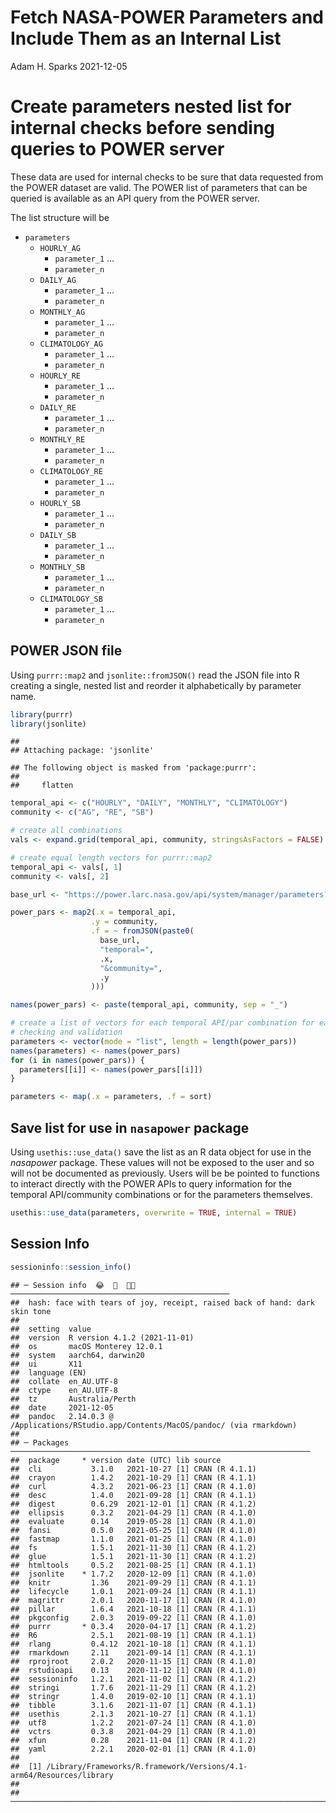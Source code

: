 Fetch NASA-POWER Parameters and Include Them as an Internal List
================
Adam H. Sparks
2021-12-05

# Create parameters nested list for internal checks before sending queries to POWER server

These data are used for internal checks to be sure that data requested
from the POWER dataset are valid. The POWER list of parameters that can
be queried is available as an API query from the POWER server.

The list structure will be

-   `parameters`
    -   `HOURLY_AG`
        -   `parameter_1` …
        -   `parameter_n`
    -   `DAILY_AG`
        -   `parameter_1` …
        -   `parameter_n`
    -   `MONTHLY_AG`
        -   `parameter_1` …
        -   `parameter_n`
    -   `CLIMATOLOGY_AG`
        -   `parameter_1` …
        -   `parameter_n`
    -   `HOURLY_RE`
        -   `parameter_1` …
        -   `parameter_n`
    -   `DAILY_RE`
        -   `parameter_1` …
        -   `parameter_n`
    -   `MONTHLY_RE`
        -   `parameter_1` …
        -   `parameter_n`
    -   `CLIMATOLOGY_RE`
        -   `parameter_1` …
        -   `parameter_n`
    -   `HOURLY_SB`
        -   `parameter_1` …
        -   `parameter_n`
    -   `DAILY_SB`
        -   `parameter_1` …
        -   `parameter_n`
    -   `MONTHLY_SB`
        -   `parameter_1` …
        -   `parameter_n`
    -   `CLIMATOLOGY_SB`
        -   `parameter_1` …
        -   `parameter_n`

## POWER JSON file

Using `purrr::map2` and `jsonlite::fromJSON()` read the JSON file into R
creating a single, nested list and reorder it alphabetically by
parameter name.

``` r
library(purrr)
library(jsonlite)
```

    ## 
    ## Attaching package: 'jsonlite'

    ## The following object is masked from 'package:purrr':
    ## 
    ##     flatten

``` r
temporal_api <- c("HOURLY", "DAILY", "MONTHLY", "CLIMATOLOGY")
community <- c("AG", "RE", "SB")

# create all combinations
vals <- expand.grid(temporal_api, community, stringsAsFactors = FALSE)

# create equal length vectors for purrr::map2
temporal_api <- vals[, 1]
community <- vals[, 2]

base_url <- "https://power.larc.nasa.gov/api/system/manager/parameters?"

power_pars <- map2(.x = temporal_api,
                  .y = community,
                  .f = ~ fromJSON(paste0(
                    base_url,
                    "temporal=",
                    .x,
                    "&community=",
                    .y
                  )))

names(power_pars) <- paste(temporal_api, community, sep = "_")

# create a list of vectors for each temporal API/par combination for easier
# checking and validation
parameters <- vector(mode = "list", length = length(power_pars))
names(parameters) <- names(power_pars)
for (i in names(power_pars)) {
  parameters[[i]] <- names(power_pars[[i]])
}

parameters <- map(.x = parameters, .f = sort)
```

## Save list for use in `nasapower` package

Using `usethis::use_data()` save the list as an R data object for use in
the *nasapower* package. These values will not be exposed to the user
and so will not be documented as previously. Users will be be pointed to
functions to interact directly with the POWER APIs to query information
for the temporal API/community combinations or for the parameters
themselves.

``` r
usethis::use_data(parameters, overwrite = TRUE, internal = TRUE)
```

## Session Info

``` r
sessioninfo::session_info()
```

    ## ─ Session info  😂  🧾  🤚🏿   ─────────────────────────────────────────────────
    ##  hash: face with tears of joy, receipt, raised back of hand: dark skin tone
    ## 
    ##  setting  value
    ##  version  R version 4.1.2 (2021-11-01)
    ##  os       macOS Monterey 12.0.1
    ##  system   aarch64, darwin20
    ##  ui       X11
    ##  language (EN)
    ##  collate  en_AU.UTF-8
    ##  ctype    en_AU.UTF-8
    ##  tz       Australia/Perth
    ##  date     2021-12-05
    ##  pandoc   2.14.0.3 @ /Applications/RStudio.app/Contents/MacOS/pandoc/ (via rmarkdown)
    ## 
    ## ─ Packages ───────────────────────────────────────────────────────────────────
    ##  package     * version date (UTC) lib source
    ##  cli           3.1.0   2021-10-27 [1] CRAN (R 4.1.1)
    ##  crayon        1.4.2   2021-10-29 [1] CRAN (R 4.1.1)
    ##  curl          4.3.2   2021-06-23 [1] CRAN (R 4.1.0)
    ##  desc          1.4.0   2021-09-28 [1] CRAN (R 4.1.1)
    ##  digest        0.6.29  2021-12-01 [1] CRAN (R 4.1.2)
    ##  ellipsis      0.3.2   2021-04-29 [1] CRAN (R 4.1.0)
    ##  evaluate      0.14    2019-05-28 [1] CRAN (R 4.1.0)
    ##  fansi         0.5.0   2021-05-25 [1] CRAN (R 4.1.0)
    ##  fastmap       1.1.0   2021-01-25 [1] CRAN (R 4.1.0)
    ##  fs            1.5.1   2021-11-30 [1] CRAN (R 4.1.2)
    ##  glue          1.5.1   2021-11-30 [1] CRAN (R 4.1.2)
    ##  htmltools     0.5.2   2021-08-25 [1] CRAN (R 4.1.1)
    ##  jsonlite    * 1.7.2   2020-12-09 [1] CRAN (R 4.1.0)
    ##  knitr         1.36    2021-09-29 [1] CRAN (R 4.1.1)
    ##  lifecycle     1.0.1   2021-09-24 [1] CRAN (R 4.1.1)
    ##  magrittr      2.0.1   2020-11-17 [1] CRAN (R 4.1.0)
    ##  pillar        1.6.4   2021-10-18 [1] CRAN (R 4.1.1)
    ##  pkgconfig     2.0.3   2019-09-22 [1] CRAN (R 4.1.0)
    ##  purrr       * 0.3.4   2020-04-17 [1] CRAN (R 4.1.2)
    ##  R6            2.5.1   2021-08-19 [1] CRAN (R 4.1.1)
    ##  rlang         0.4.12  2021-10-18 [1] CRAN (R 4.1.1)
    ##  rmarkdown     2.11    2021-09-14 [1] CRAN (R 4.1.1)
    ##  rprojroot     2.0.2   2020-11-15 [1] CRAN (R 4.1.0)
    ##  rstudioapi    0.13    2020-11-12 [1] CRAN (R 4.1.0)
    ##  sessioninfo   1.2.1   2021-11-02 [1] CRAN (R 4.1.2)
    ##  stringi       1.7.6   2021-11-29 [1] CRAN (R 4.1.2)
    ##  stringr       1.4.0   2019-02-10 [1] CRAN (R 4.1.1)
    ##  tibble        3.1.6   2021-11-07 [1] CRAN (R 4.1.1)
    ##  usethis       2.1.3   2021-10-27 [1] CRAN (R 4.1.1)
    ##  utf8          1.2.2   2021-07-24 [1] CRAN (R 4.1.0)
    ##  vctrs         0.3.8   2021-04-29 [1] CRAN (R 4.1.0)
    ##  xfun          0.28    2021-11-04 [1] CRAN (R 4.1.2)
    ##  yaml          2.2.1   2020-02-01 [1] CRAN (R 4.1.0)
    ## 
    ##  [1] /Library/Frameworks/R.framework/Versions/4.1-arm64/Resources/library
    ## 
    ## ──────────────────────────────────────────────────────────────────────────────
